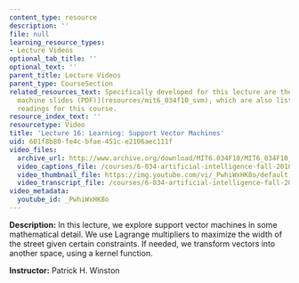 ```yaml
---
content_type: resource
description: ''
file: null
learning_resource_types:
- Lecture Videos
optional_tab_title: ''
optional_text: ''
parent_title: Lecture Videos
parent_type: CourseSection
related_resources_text: Specifically developed for this lecture are the [support vector
  machine slides (PDF)](resources/mit6_034f10_svm), which are also listed among the
  readings for this course.
resource_index_text: ''
resourcetype: Video
title: 'Lecture 16: Learning: Support Vector Machines'
uid: 601f8b80-fe4c-bfae-451c-e2106aec111f
video_files:
  archive_url: http://www.archive.org/download/MIT6.034F10/MIT6_034F10_lec16_300k.mp4
  video_captions_file: /courses/6-034-artificial-intelligence-fall-2010/dcf2875ff10f54a8804bdf695166f2e3_PwhiWxHK8o.vtt
  video_thumbnail_file: https://img.youtube.com/vi/_PwhiWxHK8o/default.jpg
  video_transcript_file: /courses/6-034-artificial-intelligence-fall-2010/72f5baea84b5c219b932e04ccb377179_PwhiWxHK8o.pdf
video_metadata:
  youtube_id: _PwhiWxHK8o
---
```


**Description:** In this lecture, we explore support vector machines in some mathematical detail. We use Lagrange multipliers to maximize the width of the street given certain constraints. If needed, we transform vectors into another space, using a kernel function.

**Instructor:** Patrick H. Winston